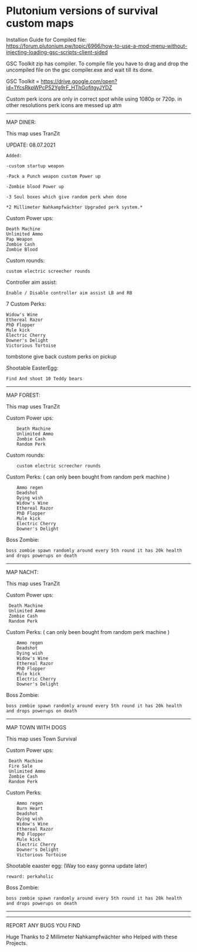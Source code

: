 # Plutonium versions of survival custom maps

Installion Guide for Compiled file: https://forum.plutonium.pw/topic/6966/how-to-use-a-mod-menu-without-injecting-loading-gsc-scripts-client-sided


GSC Toolkit zip has compiler. To compile file you have to drag and drop the uncompiled file on the gsc compiler.exe and wait till its done. 

GSC Toolkit = https://drive.google.com/open?id=1YcsRkpWPcP52Yg9rF_HThGofitgyJYDZ

Custom perk icons are only in correct spot while using 1080p or 720p. in other resolutions perk icons are messed up atm

---------------------------------------------------------------------------------------------------------------------------------------------------------------------------

MAP DINER:

This map uses TranZit

UPDATE: 08.07.2021 

```
Added:

-custom startup weapon

-Pack a Punch weapon custom Power up

-Zombie blood Power up

-3 Soul boxes which give random perk when done

*2 Millimeter Nahkampfwächter Upgraded perk system.*

```


Custom Power ups:

    Death Machine
    Unlimited Ammo
    Pap Weapon
    Zombie Cash
    Zombie Blood

Custom rounds:

    custom electric screecher rounds

Controller aim assist:

    Enable / Disable controller aim assist LB and RB


7 Custom Perks:

    Widow's Wine
    Ethereal Razor
    PhD Flopper
    Mule kick
    Electric Cherry
    Downer's Delight
    Victorious Tortoise

tombstone give back custom perks on pickup

Shootable EasterEgg:

    Find And shoot 10 Teddy bears

---------------------------------------------------------------------------------------------------------------------------------------------------------------------------

MAP FOREST:

This map uses TranZit

Custom Power ups:
```
    Death Machine
    Unlimited Ammo
    Zombie Cash
    Random Perk
   ``` 
Custom rounds:

```
    custom electric screecher rounds

```

Custom Perks: ( can only been bought from random perk machine )

```
    Ammo regen
    Deadshot
    Dying wish
    Widow's Wine
    Ethereal Razor
    PhD Flopper
    Mule kick
    Electric Cherry
    Downer's Delight
```

Boss Zombie:

```
boss zombie spawn randomly around every 5th round it has 20k health and drops powerups on death
```

---------------------------------------------------------------------------------------------------------------------------------------------------------------------------

MAP NACHT:

This map uses TranZit

Custom Power ups:
   ```
    Death Machine
    Unlimited Ammo
    Zombie Cash
    Random Perk
   ``` 


Custom Perks: ( can only been bought from random perk machine )

```
    Ammo regen
    Deadshot
    Dying wish
    Widow's Wine
    Ethereal Razor
    PhD Flopper
    Mule kick
    Electric Cherry
    Downer's Delight
```

Boss Zombie:

```
boss zombie spawn randomly around every 5th round it has 20k health and drops powerups on death
```

------------------------------------------------------------------------------------------------------------------------------------------------------------------------

MAP TOWN WITH DOGS

This map uses Town Survival

Custom Power ups:
   ```
    Death Machine
    Fire Sale
    Unlimited Ammo
    Zombie Cash
    Random Perk
   ``` 


Custom Perks:

```
    Ammo regen
    Burn Heart
    Deadshot
    Dying wish
    Widow's Wine
    Ethereal Razor
    PhD Flopper
    Mule kick
    Electric Cherry
    Downer's Delight
    Victorious Tortoise
```

Shootable eaaster egg: (Way too easy gonna update later)
```
reward: perkaholic
```
Boss Zombie:

```
boss zombie spawn randomly around every 5th round it has 20k health and drops powerups on death
```

------------------------------------------------------------------------------------------------------------------------------------------------------------------------
------------------------------------------------------------------------------------------------------------------------------------------------------------------------


REPORT ANY BUGS YOU FIND

Huge Thanks to 2 Millimeter Nahkampfwächter who Helped with these Projects.

